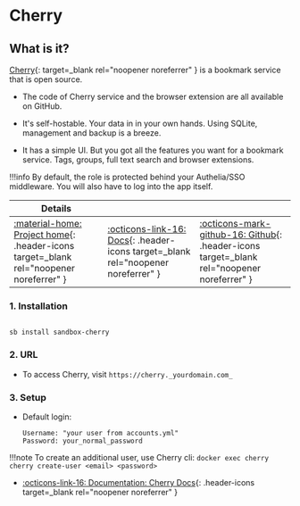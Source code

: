 # Cherry

## What is it?

[Cherry](https://cherry.haishan.me/){: target=_blank rel="noopener noreferrer" } is a bookmark service that is open source.

- The code of Cherry service and the browser extension are all available on GitHub.

- It's self-hostable. Your data in in your own hands. Using SQLite, management and backup is a breeze.

- It has a simple UI. But you got all the features you want for a bookmark service. Tags, groups, full text search and browser extensions.

!!!info
    By default, the role is protected behind your Authelia/SSO middleware. You will also have to log into the app itself. 

| Details     |             |             |
|-------------|-------------|-------------|
| [:material-home: Project home](https://cherry.haishan.me/){: .header-icons target=_blank rel="noopener noreferrer" } | [:octicons-link-16: Docs](https://cherry.haishan.me/docs/intro){: .header-icons target=_blank rel="noopener noreferrer" } | [:octicons-mark-github-16: Github](https://github.com/haishanh/cherry){: .header-icons target=_blank rel="noopener noreferrer" } |

### 1. Installation

``` shell

sb install sandbox-cherry

```

### 2. URL

- To access Cherry, visit `https://cherry._yourdomain.com_`

### 3. Setup

- Default login:
  ``` { .yaml}
  Username: "your user from accounts.yml"
  Password: your_normal_password
  ```

!!!note
    To create an additional user, use Cherry cli: `docker exec cherry cherry create-user <email> <password>`

- [:octicons-link-16: Documentation: Cherry Docs](https://cherry.haishan.me/docs/intro){: .header-icons target=_blank rel="noopener noreferrer" }
